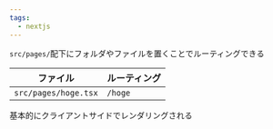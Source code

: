```yaml
---
tags:
  - nextjs
---
```

`src/pages/`配下にフォルダやファイルを置くことでルーティングできる

| ファイル                 | ルーティング  |
| -------------------- | ------- |
| `src/pages/hoge.tsx` | `/hoge` |

基本的にクライアントサイドでレンダリングされる